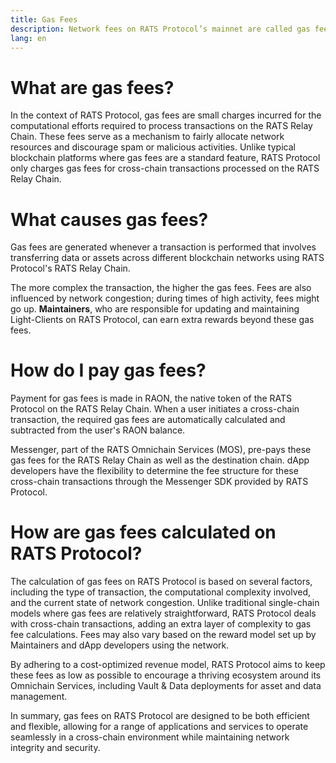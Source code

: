 ```yaml
---
title: Gas Fees
description: Network fees on RATS Protocol’s mainnet are called gas fees. Gas is what fuels the RATS Relay Chain.
lang: en
---
```



# What are gas fees?

In the context of RATS Protocol, gas fees are small charges incurred for the computational efforts required to process transactions on the RATS Relay Chain. These fees serve as a mechanism to fairly allocate network resources and discourage spam or malicious activities. Unlike typical blockchain platforms where gas fees are a standard feature, RATS Protocol only charges gas fees for cross-chain transactions processed on the RATS Relay Chain.


# What causes gas fees?

Gas fees are generated whenever a transaction is performed that involves transferring data or assets across different blockchain networks using RATS Protocol's RATS Relay Chain. 

The more complex the transaction, the higher the gas fees. Fees are also influenced by network congestion; during times of high activity, fees might go up. **Maintainers**, who are responsible for updating and maintaining Light-Clients on RATS Protocol, can earn extra rewards beyond these gas fees.


# How do I pay gas fees?

Payment for gas fees is made in RAON, the native token of the RATS Protocol on the RATS Relay Chain. When a user initiates a cross-chain transaction, the required gas fees are automatically calculated and subtracted from the user's RAON balance. 

Messenger, part of the RATS Omnichain Services (MOS), pre-pays these gas fees for the RATS Relay Chain as well as the destination chain. dApp developers have the flexibility to determine the fee structure for these cross-chain transactions through the Messenger SDK provided by RATS Protocol.


# How are gas fees calculated on RATS Protocol? 

The calculation of gas fees on RATS Protocol is based on several factors, including the type of transaction, the computational complexity involved, and the current state of network congestion. Unlike traditional single-chain models where gas fees are relatively straightforward, RATS Protocol deals with cross-chain transactions, adding an extra layer of complexity to gas fee calculations. Fees may also vary based on the reward model set up by Maintainers and dApp developers using the network.

By adhering to a cost-optimized revenue model, RATS Protocol aims to keep these fees as low as possible to encourage a thriving ecosystem around its Omnichain Services, including Vault & Data deployments for asset and data management.

In summary, gas fees on RATS Protocol are designed to be both efficient and flexible, allowing for a range of applications and services to operate seamlessly in a cross-chain environment while maintaining network integrity and security.

